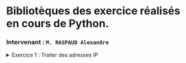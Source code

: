 # Bibliotèques des exercice réalisés en cours de Python.
### Intervenant : `M. RASPAUD Alexandre`

<details>
<summary>Exercice 1 : Traiter des adresses IP</summary>
<br>
1- Ecrire un script qui demande à l’utilisateur de taper une adresse IPv4 ; puis l’afficher
2- Ecrire une méthode qui vérifie les adresses IPv4 rentrées par les utilisateurs
3- Faire de même avec les adresses IPv6
4- Créer une méthode qui détecte si la chaîne de caractère reçu est une adresse IPv4 ou IPv6, la vérifie et renvois à l’utilisateur la version d’IP (4 ou 6) si elle est valide.
5- Reprendre la méthode de la question 4 et rendre possible l’envois d’une liste d’adresse IP (4 ou 6)
6- Idem à la question 5 mais la valeur en entrée de votre méthode sera un dictionnaire contenant un host en clé et une adresse IP en valeur.
    
[Voir le code](./exercices/exo_1.py)
</details>
